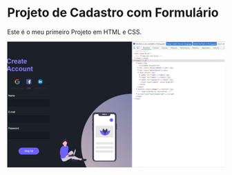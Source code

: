 # Projeto de Cadastro com Formulário

Este é o meu primeiro Projeto em HTML e CSS.

![Pagina do projeto](page.jpg)
